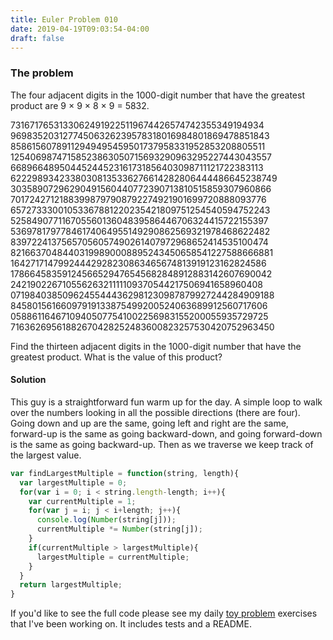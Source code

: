 ```yaml
---
title: Euler Problem 010
date: 2019-04-19T09:03:54-04:00
draft: false
---
```

### The problem
The four adjacent digits in the 1000-digit number that have the greatest product are 9 × 9 × 8 × 9 = 5832.


73167176531330624919225119674426574742355349194934
96983520312774506326239578318016984801869478851843
85861560789112949495459501737958331952853208805511
12540698747158523863050715693290963295227443043557
66896648950445244523161731856403098711121722383113
62229893423380308135336276614282806444486645238749
30358907296290491560440772390713810515859307960866
70172427121883998797908792274921901699720888093776
65727333001053367881220235421809751254540594752243
52584907711670556013604839586446706324415722155397
53697817977846174064955149290862569321978468622482
83972241375657056057490261407972968652414535100474
82166370484403199890008895243450658541227588666881
16427171479924442928230863465674813919123162824586
17866458359124566529476545682848912883142607690042
24219022671055626321111109370544217506941658960408
07198403850962455444362981230987879927244284909188
84580156166097919133875499200524063689912560717606
05886116467109405077541002256983155200055935729725
71636269561882670428252483600823257530420752963450

Find the thirteen adjacent digits in the 1000-digit number that have the greatest product. What is the value of this product?

#### Solution ####
This guy is a straightforward fun warm up for the day. A simple loop to walk over the numbers looking in all the possible directions (there are four). Going down and up are the same, going left and right are the same, forward-up is the same as going backward-down, and going forward-down is the same as going backward-up. Then as we traverse we keep track of the largest value.

```javascript
var findLargestMultiple = function(string, length){
  var largestMultiple = 0;
  for(var i = 0; i < string.length-length; i++){
    var currentMultiple = 1;
    for(var j = i; j < i+length; j++){
      console.log(Number(string[j]));
      currentMultiple *= Number(string[j]);
    }
    if(currentMultiple > largestMultiple){
      largestMultiple = currentMultiple;
    }
  }
  return largestMultiple;
}
```

If you'd like to see the full code please see my daily [toy problem](https://github.com/charltonaustin/toy-problems/) exercises that I've been working on. It includes tests and a README.
